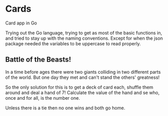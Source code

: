 # Cards
Card app in Go

Trying out the Go language, trying to get as most of the basic functions in, and tried to stay up with the naming conventions.
Except for when the json package needed the variables to be uppercase to read properly.

## Battle of the Beasts!
In a time before ages there were two giants colliding in two different parts of the world.
But one day they met and can't stand the others' greatness!

So the only solution for this is to get a deck of card each, shuffle them around and deal a hand of 7!
Calculate the value of the hand and se who, once and for all, is the number one.

Unless there is a tie then no one wins and both go home.
